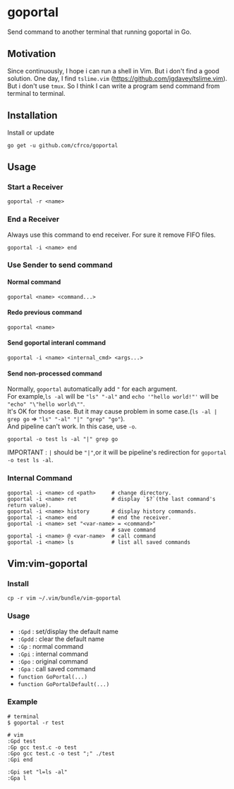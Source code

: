 # goportal
Send command to another terminal that running goportal in Go.

## Motivation
Since continuously, I hope i can run a shell in Vim. But i don't find a good solution. One day, I find `tslime.vim` (https://github.com/jgdavey/tslime.vim). But i don't use `tmux`. So I think I can write a program send command from terminal to terminal.

## Installation
Install or update 
```
go get -u github.com/cfrco/goportal
```

## Usage
### Start a Receiver
```
goportal -r <name>
```
### End a Receiver
Always use this command to end receiver. For sure it remove FIFO files.
```
goportal -i <name> end
```

### Use Sender to send command
#### Normal command
```
goportal <name> <command...>
```
#### Redo previous command
```
goportal <name>
```

#### Send goportal interanl command
```
goportal -i <name> <internal_cmd> <args...>
```

#### Send non-processed command
Normally, `goportal` automatically add `"` for each argument.  
For example,`ls -al` will be `"ls" "-al"` and `echo '"hello world!"'` will be `"echo" "\"hello world\""`.  
It's OK for those case. But it may cause problem in some case.(`ls -al | grep go` => `"ls" "-al" "|" "grep" "go"`).  
And pipeline can't work. In this case, use `-o`.
```
goportal -o test ls -al "|" grep go
```
IMPORTANT : `|` should be `"|"`,or it will be pipeline's redirection for `goportal -o test ls -al`.

### Internal Command
```
goportal -i <name> cd <path>     # change directory.
goportal -i <name> ret           # display `$?`(the last command's return value).
goportal -i <name> history       # display history commands.
goportal -i <name> end           # end the receiver.
goportal -i <name> set "<var-name> = <command>"
                                 # save command
goportal -i <name> @ <var-name>  # call command
goportal -i <name> ls            # list all saved commands
```

## Vim:vim-goportal
### Install 
```
cp -r vim ~/.vim/bundle/vim-goportal
```
### Usage
* `:Gpd` : set/display the default name
* `:Gpdd` : clear the default name
* `:Gp` : normal command
* `:Gpi` : internal command
* `:Gpo` : original command  
* `:Gpa` : call saved command
* `function GoPortal(...)`
* `function GoPortalDefault(...)`

### Example 
```
# terminal
$ goportal -r test

# vim
:Gpd test
:Gp gcc test.c -o test 
:Gpo gcc test.c -o test ";" ./test
:Gpi end

:Gpi set "l=ls -al"
:Gpa l
```
